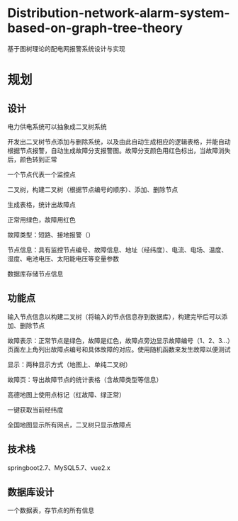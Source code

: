 # Distribution-network-alarm-system-based-on-graph-tree-theory
基于图树理论的配电网报警系统设计与实现



# 规划

## 设计

电力供电系统可以抽象成二叉树系统

开发出二叉树节点添加与删除系统，以及由此自动生成相应的逻辑表格，并能自动根据节点报警，自动生成故障分支报警图。故障分支颜色用红色标出，当故障消失后，颜色转到正常

一个节点代表一个监控点

二叉树，构建二叉树（根据节点编号的顺序）、添加、删除节点

生成表格，统计出故障点

正常用绿色，故障用红色

故障类型：短路、接地报警（）

节点信息：具有监控节点编号、故障信息、地址（经纬度）、电流、电场、温度、湿度、电池电压、太阳能电压等变量参数

数据库存储节点信息

## 功能点

输入节点信息以构建二叉树（将输入的节点信息存到数据库），构建完毕后可以添加、删除节点

故障表示：正常节点是绿色，故障是红色，故障点旁边显示故障编号（1、2、3...）页面左上角列出故障点编号和具体故障的对应。使用随机函数来发生故障以便测试

显示：两种显示方式（地图上、单纯二叉树）

故障页：导出故障节点的统计表格（含故障类型等信息）

高德地图上使用点标记（红故障、绿正常）

一键获取当前经纬度

全国地图显示所有网点，二叉树只显示故障点

## 技术栈

springboot2.7、MySQL5.7、vue2.x

## 数据库设计

一个数据表，存节点的所有信息